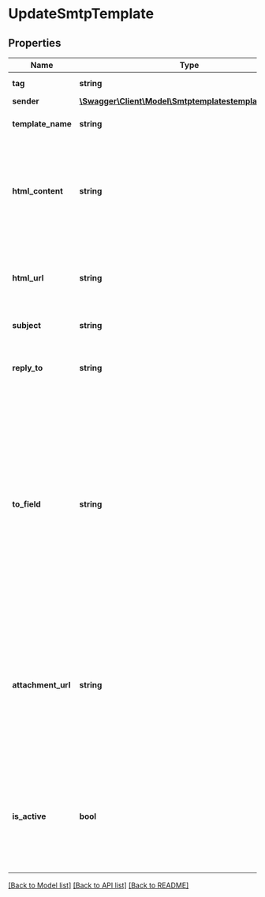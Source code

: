 # UpdateSmtpTemplate

## Properties
Name | Type | Description | Notes
------------ | ------------- | ------------- | -------------
**tag** | **string** | Tag of the template | [optional] 
**sender** | [**\Swagger\Client\Model\SmtptemplatestemplateIdSender**](SmtptemplatestemplateIdSender.md) |  | [optional] 
**template_name** | **string** | Name of the template | [optional] 
**html_content** | **string** | Required if htmlUrl is empty. Body of the message (HTML must have more than 10 characters) | [optional] 
**html_url** | **string** | Required if htmlContent is empty. URL to the body of the email (HTML) | [optional] 
**subject** | **string** | Subject of the email | [optional] 
**reply_to** | **string** | Email on which campaign recipients will be able to reply to | [optional] 
**to_field** | **string** | To personalize the «To» Field, e.g. if you want to include the first name and last name of your recipient, add [FNAME] [LNAME]. These attributes must already exist in contacts database | [optional] 
**attachment_url** | **string** | Absolute url of the attachment (no local file). Extension allowed: xlsx, xls, ods, docx, docm, doc, csv, pdf, txt, gif, jpg, jpeg, png, tif, tiff and rtf | [optional] 
**is_active** | **bool** | Status of the template. isActive &#x3D; false means template is inactive, isActive &#x3D; true means template is active | [optional] 

[[Back to Model list]](../README.md#documentation-for-models) [[Back to API list]](../README.md#documentation-for-api-endpoints) [[Back to README]](../README.md)



